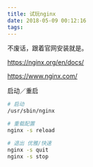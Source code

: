 ```yaml
---
title: 试玩nginx
date: 2018-05-09 00:12:16
tags:
---
```


不废话，跟着官网安装就是。


https://nginx.org/en/docs/

https://www.nginx.com/

启动／重启

```bash
# 启动
/usr/sbin/nginx

# 重载配置
nginx -s reload

# 退出 优雅/快速
nginx -s quit
nginx -s stop
```